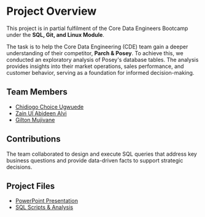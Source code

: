 # Project Overview  

This project is in partial fulfilment of the Core Data Engineers Bootcamp under the **SQL, Git, and Linux Module**.  

The task is to help the Core Data Engineering (CDE) team gain a deeper understanding of their competitor, **Parch & Posey**. To achieve this, we conducted an exploratory analysis of Posey's database tables. The analysis provides insights into their market operations, sales performance, and customer behavior, serving as a foundation for informed decision-making.  

## Team Members  
- [Chidiogo Choice Ugwuede](https://github.com/Choiceugwuede)  
- [Zain Ul Abideen Alvi](https://github.com/zainalvi110)  
- [Gilton Mujivane](https://github.com/schnqz)  

## Contributions  
The team collaborated to design and execute SQL queries that address key business questions and provide data-driven facts to support strategic decisions.  

## Project Files  
- [PowerPoint Presentation]()
- [SQL Scripts & Analysis](https://github.com/Choiceugwuede/Group15_Submission/blob/main/Scripts.sql)  
